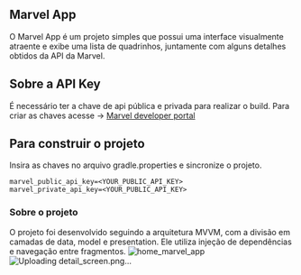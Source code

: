 ## Marvel App

O Marvel App é um projeto simples que possui uma interface visualmente atraente e exibe uma lista de
quadrinhos, juntamente com alguns detalhes obtidos da API da Marvel.

## Sobre a API Key

É necessário ter a chave de api pública e privada para realizar o build.
Para criar as chaves acesse
-> [Marvel developer portal](https://developer.marvel.com/documentation/getting_started)

## Para construir o projeto

Insira as chaves no arquivo gradle.properties e sincronize o projeto.

```
marvel_public_api_key=<YOUR_PUBLIC_API_KEY>
marvel_private_api_key=<YOUR_PUBLIC_API_KEY>
```

### Sobre o projeto

O projeto foi desenvolvido seguindo a arquitetura MVVM, com a divisão em camadas de data, model e
presentation. Ele utiliza injeção de dependências e navegação entre fragmentos. 
![home_marvel_app](https://github.com/dev-jacksonoliveira/challenge-marvelapp/assets/59921189/7d68a4e7-9cec-458e-92fe-7c4cc94d5cba)
![Uploading detail_screen.png…]()
